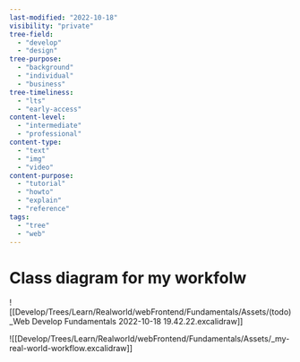 ```yaml
---
last-modified: "2022-10-18"
visibility: "private"
tree-field:
  - "develop"
  - "design"
tree-purpose:
  - "background"
  - "individual"
  - "business"
tree-timeliness:
  - "lts"
  - "early-access"
content-level:
  - "intermediate"
  - "professional"
content-type:
  - "text"
  - "img"
  - "video"
content-purpose:
  - "tutorial"
  - "howto"
  - "explain"
  - "reference"
tags:
  - "tree"
  - "web"
---
```


# Class diagram for my workfolw
![[Develop/Trees/Learn/Realworld/webFrontend/Fundamentals/Assets/(todo)_Web Develop Fundamentals 2022-10-18 19.42.22.excalidraw]]

![[Develop/Trees/Learn/Realworld/webFrontend/Fundamentals/Assets/_my-real-world-workflow.excalidraw]]